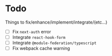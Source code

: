 # Todo

Things to fix/enhance/implement/integrate/(etc...)

- [ ] Fix `next-auth` error
- [ ] Integrate `react-hook-form`
- [ ] Integrate `@module-federation/typescript`
- [ ] Fix webpack cache warning
